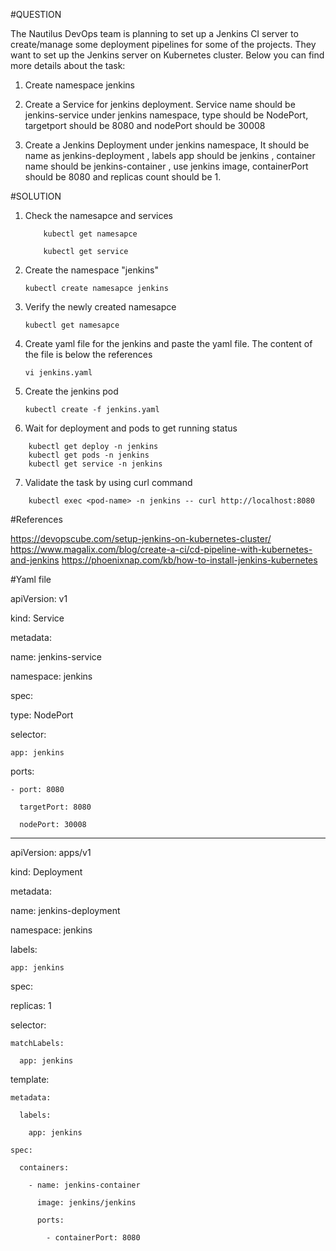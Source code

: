 #QUESTION

The Nautilus DevOps team is planning to set up a Jenkins CI server to create/manage some deployment pipelines for some of the projects. They want to set up the Jenkins server on Kubernetes cluster. Below you can find more details about the task:

1) Create namespace jenkins

2) Create a Service for jenkins deployment. Service name should be jenkins-service under jenkins namespace, type should be NodePort, targetport should be 8080 and nodePort should be 30008

3) Create a Jenkins Deployment under jenkins namespace, It should be name as jenkins-deployment , labels app should be jenkins , container name should be jenkins-container , use jenkins image, containerPort should be 8080 and replicas count should be 1.



#SOLUTION

1. Check the namesapce and services 

    ```
        kubectl get namesapce

        kubectl get service

    ```
2. Create the namespace "jenkins"

    ```
    kubectl create namesapce jenkins
    ```
    

3. Verify the newly created namesapce

    ```
    kubectl get namesapce
    ```

4. Create yaml file for the jenkins and paste the yaml file. The content of the file is below the references 

      ```
      vi jenkins.yaml
      ```

5. Create the jenkins pod 
    
    ```
    kubectl create -f jenkins.yaml
    ```

6. Wait for deployment and pods to get running status
```
    kubectl get deploy -n jenkins
    kubectl get pods -n jenkins
    kubectl get service -n jenkins

```

7. Validate the task by using curl command 

  ```
      kubectl exec <pod-name> -n jenkins -- curl http://localhost:8080

  ```

#References


https://devopscube.com/setup-jenkins-on-kubernetes-cluster/
https://www.magalix.com/blog/create-a-ci/cd-pipeline-with-kubernetes-and-jenkins 
https://phoenixnap.com/kb/how-to-install-jenkins-kubernetes 



#Yaml file 



apiVersion: v1

kind: Service

metadata:

  name: jenkins-service

  namespace: jenkins

spec:

  type: NodePort

  selector:

    app: jenkins

  ports:

    - port: 8080

      targetPort: 8080

      nodePort: 30008

---

apiVersion: apps/v1

kind: Deployment

metadata:

  name: jenkins-deployment

  namespace: jenkins

  labels:

    app: jenkins

spec:

  replicas: 1

  selector:

    matchLabels:

      app: jenkins

  template:

    metadata:

      labels:

        app: jenkins

    spec:

      containers:

        - name: jenkins-container

          image: jenkins/jenkins

          ports:

            - containerPort: 8080

